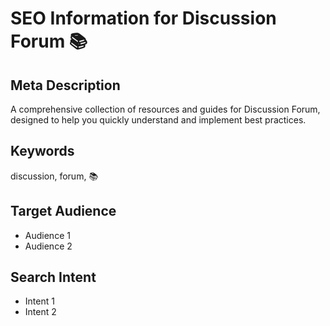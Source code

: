 # SEO Information for Discussion Forum 📚

## Meta Description
A comprehensive collection of resources and guides for Discussion Forum, designed to help you quickly understand and implement best practices.

## Keywords
discussion, forum, 📚

## Target Audience
- Audience 1
- Audience 2

## Search Intent
- Intent 1
- Intent 2
